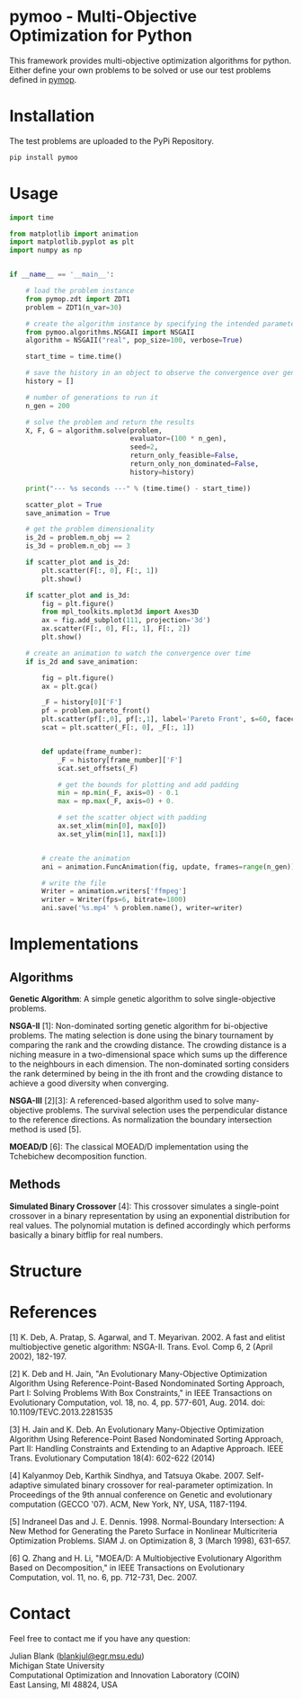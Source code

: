 # pymoo - Multi-Objective Optimization for Python

This framework provides multi-objective optimization algorithms for python. 
Either define your own problems to be solved or use our test problems defined in [pymop](https://github.com/julesy89/pymop).


# Installation


The test problems are uploaded to the PyPi Repository.

```bash
pip install pymoo
```



# Usage


```python
import time

from matplotlib import animation
import matplotlib.pyplot as plt
import numpy as np


if __name__ == '__main__':

    # load the problem instance
    from pymop.zdt import ZDT1
    problem = ZDT1(n_var=30)

    # create the algorithm instance by specifying the intended parameters
    from pymoo.algorithms.NSGAII import NSGAII
    algorithm = NSGAII("real", pop_size=100, verbose=True)

    start_time = time.time()

    # save the history in an object to observe the convergence over generations
    history = []

    # number of generations to run it
    n_gen = 200

    # solve the problem and return the results
    X, F, G = algorithm.solve(problem,
                              evaluator=(100 * n_gen),
                              seed=2,
                              return_only_feasible=False,
                              return_only_non_dominated=False,
                              history=history)

    print("--- %s seconds ---" % (time.time() - start_time))

    scatter_plot = True
    save_animation = True

    # get the problem dimensionality
    is_2d = problem.n_obj == 2
    is_3d = problem.n_obj == 3

    if scatter_plot and is_2d:
        plt.scatter(F[:, 0], F[:, 1])
        plt.show()

    if scatter_plot and is_3d:
        fig = plt.figure()
        from mpl_toolkits.mplot3d import Axes3D
        ax = fig.add_subplot(111, projection='3d')
        ax.scatter(F[:, 0], F[:, 1], F[:, 2])
        plt.show()

    # create an animation to watch the convergence over time
    if is_2d and save_animation:

        fig = plt.figure()
        ax = plt.gca()

        _F = history[0]['F']
        pf = problem.pareto_front()
        plt.scatter(pf[:,0], pf[:,1], label='Pareto Front', s=60, facecolors='none', edgecolors='r')
        scat = plt.scatter(_F[:, 0], _F[:, 1])


        def update(frame_number):
            _F = history[frame_number]['F']
            scat.set_offsets(_F)

            # get the bounds for plotting and add padding
            min = np.min(_F, axis=0) - 0.1
            max = np.max(_F, axis=0) + 0.

            # set the scatter object with padding
            ax.set_xlim(min[0], max[0])
            ax.set_ylim(min[1], max[1])


        # create the animation
        ani = animation.FuncAnimation(fig, update, frames=range(n_gen))

        # write the file
        Writer = animation.writers['ffmpeg']
        writer = Writer(fps=6, bitrate=1800)
        ani.save('%s.mp4' % problem.name(), writer=writer)


```



# Implementations


## Algorithms

**Genetic Algorithm**: A simple genetic algorithm to solve single-objective problems. 

**NSGA-II** [1]: Non-dominated sorting genetic algorithm for bi-objective problems. The mating selection is done using the binary tournament by comparing the rank and the crowding distance. 
The crowding distance is a niching measure in a two-dimensional space which sums up the difference to the neighbours in each dimension.
The non-dominated sorting considers the rank determined by being in the ith front and the crowding distance to achieve a good diversity when converging.

**NSGA-III** [2][3]: A referenced-based algorithm used to solve many-objective problems. 
The survival selection uses the perpendicular distance to the reference directions. As normalization the boundary intersection method is used [5].

**MOEAD/D** [6]: The classical MOEAD/D implementation using the Tchebichew decomposition function.

## Methods

**Simulated Binary Crossover** [4]: This crossover simulates a single-point crossover in a binary representation by using an exponential distribution for real values. The polynomial mutation is defined accordingly which performs basically a binary bitflip for real numbers.


# Structure




# References


[1] K. Deb, A. Pratap, S. Agarwal, and T. Meyarivan. 2002. A fast and elitist multiobjective genetic algorithm: NSGA-II. Trans. Evol. Comp 6, 2 (April 2002), 182-197.

[2] K. Deb and H. Jain, "An Evolutionary Many-Objective Optimization Algorithm Using Reference-Point-Based Nondominated Sorting Approach, Part I: Solving Problems With Box Constraints," in IEEE Transactions on Evolutionary Computation, vol. 18, no. 4, pp. 577-601, Aug. 2014.
doi: 10.1109/TEVC.2013.2281535

[3] H. Jain and K. Deb. An Evolutionary Many-Objective Optimization Algorithm Using Reference-Point Based Nondominated Sorting Approach, Part II: Handling Constraints and Extending to an Adaptive Approach. IEEE Trans. Evolutionary Computation 18(4): 602-622 (2014)

[4] Kalyanmoy Deb, Karthik Sindhya, and Tatsuya Okabe. 2007. Self-adaptive simulated binary crossover for real-parameter optimization. In Proceedings of the 9th annual conference on Genetic and evolutionary computation (GECCO '07). ACM, New York, NY, USA, 1187-1194.

[5] Indraneel Das and J. E. Dennis. 1998. Normal-Boundary Intersection: A New Method for Generating the Pareto Surface in Nonlinear Multicriteria Optimization Problems. SIAM J. on Optimization 8, 3 (March 1998), 631-657.

[6] Q. Zhang and H. Li, "MOEA/D: A Multiobjective Evolutionary Algorithm Based on Decomposition," in IEEE Transactions on Evolutionary Computation, vol. 11, no. 6, pp. 712-731, Dec. 2007.

# Contact

Feel free to contact me if you have any question:

Julian Blank (blankjul@egr.msu.edu)<br/>
Michigan State University<br/>
Computational Optimization and Innovation Laboratory (COIN)<br/>
East Lansing, MI 48824, USA <br/>

